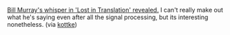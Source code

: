 ---
layout: post
wordpress_id: 220
wordpress_url: http://noesbueno.com/archives/220
date: '2007-12-12 18:09:33 -0600'
date_gmt: '2007-12-12 23:09:33 -0600'
body: |
  <p><a href="http://youtube.com/watch?v=5MV7Sym8bIQ">Bill Murray's whisper  in 'Lost in Translation' revealed.</a>  I can't really make out what he's saying even after all the signal processing, but its interesting nonetheless. <span class="via">(via <a href="http://www.kottke.org">kottke</a>)</span></p>
---